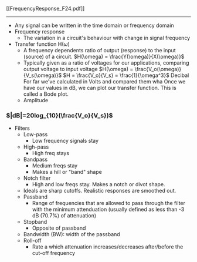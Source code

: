 [[FrequencyResponse_F24.pdf]]

---

- Any signal can be written in the time domain or frequency domain
- Frequency response
	- The variation in a circuit's behaviour with change in signal frequency
- Transfer function H($\omega$)
	- A frequency dependents ratio of output (response) to the input (source) of a circuit. $H(\omega) = \frac{Y(\omega)}{X(\omega)}$
	- Typically given as a ratio of voltages for our applications, comparing output voltage to input voltage
		$H(\omega) = \frac{V_o(\omega)}{V_s(\omega)}$
		$H = \frac{V_o}{V_s} = \frac{1}{\omega^3}$ 
	Decibal
		For far we've calculated in Volts and compared them wha
		Once we have our values in dB, we can plot our transfer function. This is called a Bode plot.
	- Amplitude 
### $|dB|=20log_{10}(\frac{V_o}{V_s})$

- Filters
	- Low-pass
		- Low frequency signals stay
	- High-pass
		- High freq stays
	- Bandpass
		- Medium freqs stay
		- Makes a hill or "band" shape
	- Notch filter
		- High and low freqs stay. Makes a notch or divot shape.
	- Ideals are sharp cutoffs. Realistic responses are smoothed out.
	- Passband
		- Range of frequencies that are allowed to pass through the filter with the minimum attenduation (usually defined as less than -3 dB (70.7%) of attenuation)
	- Stopband
		- Opposite of passband
	- Bandwidth (BW): width of the passband
	- Roll-off
		- Rate a which attenuation increases/decreases after/before the cut-off frequency